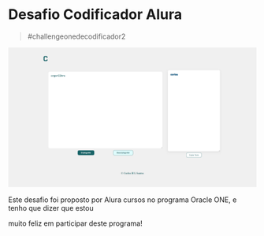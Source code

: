 # Desafio Codificador Alura

> #challengeonedecodificador2

![Print do desafio](img/print.png)

Este desafio foi proposto por Alura cursos no programa Oracle ONE, e tenho que dizer que estou 

muito feliz em participar deste programa!
